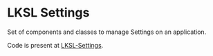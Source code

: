 # LKSL Settings

Set of components and classes to manage Settings on an application.

Code is present at [LKSL-Settings](https://github.com/gcarreno/LKSL-Settings/Settings).
